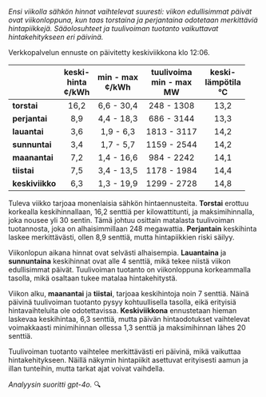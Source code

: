 *Ensi viikolla sähkön hinnat vaihtelevat suuresti: viikon edullisimmat päivät ovat viikonloppuna, kun taas torstaina ja perjantaina odotetaan merkittäviä hintapiikkejä. Sääolosuhteet ja tuulivoiman tuotanto vaikuttavat hintakehitykseen eri päivinä.*

Verkkopalvelun ennuste on päivitetty keskiviikkona klo 12:06.

|               | keski-<br>hinta<br>¢/kWh | min - max<br>¢/kWh | tuulivoima<br>min - max<br>MW | keski-<br>lämpötila<br>°C |
|:-------------|:----------------:|:----------------:|:-------------:|:-------------:|
| **torstai**  |       16,2       |      6,6 - 30,4      |       248 - 1308       |     13,2     |
| **perjantai**|       8,9        |      4,4 - 18,3      |       686 - 3144       |     13,3     |
| **lauantai** |       3,6        |      1,9 - 6,3       |       1813 - 3117      |     14,2     |
| **sunnuntai**|       3,4        |      1,7 - 5,7       |       1159 - 2544      |     14,2     |
| **maanantai**|       7,2        |      1,4 - 16,6      |       984 - 2242       |     14,1     |
| **tiistai**  |       7,5        |      3,4 - 13,5      |       1178 - 1984      |     14,4     |
| **keskiviikko**|     6,3        |      1,3 - 19,9      |       1299 - 2728      |     14,8     |

Tuleva viikko tarjoaa monenlaisia sähkön hintaennusteita. **Torstai** erottuu korkealla keskihinnallaan, 16,2 senttiä per kilowattitunti, ja maksimihinnalla, joka nousee yli 30 sentin. Tämä johtuu osittain matalasta tuulivoiman tuotannosta, joka on alhaisimmillaan 248 megawattia. **Perjantain** keskihinta laskee merkittävästi, ollen 8,9 senttiä, mutta hintapiikkien riski säilyy.

Viikonlopun aikana hinnat ovat selvästi alhaisempia. **Lauantaina** ja **sunnuntaina** keskihinnat ovat alle 4 senttiä, mikä tekee niistä viikon edullisimmat päivät. Tuulivoiman tuotanto on viikonloppuna korkeammalla tasolla, mikä osaltaan tukee matalaa hintakehitystä.

Viikon alku, **maanantai** ja **tiistai**, tarjoaa keskihintoja noin 7 senttiä. Näinä päivinä tuulivoiman tuotanto pysyy kohtuullisella tasolla, eikä erityisiä hintavaihteluita ole odotettavissa. **Keskiviikkona** ennustetaan hieman laskevaa keskihintaa, 6,3 senttiä, mutta päivän hintaodotukset vaihtelevat voimakkaasti minimihinnan ollessa 1,3 senttiä ja maksimihinnan lähes 20 senttiä.

Tuulivoiman tuotanto vaihtelee merkittävästi eri päivinä, mikä vaikuttaa hintakehitykseen. Näillä näkymin hintapiikit asettuvat erityisesti aamun ja illan tunteihin, mutta tarkat ajat voivat vaihdella.

*Analyysin suoritti gpt-4o.* 🔍
